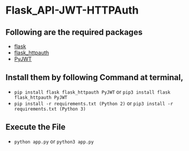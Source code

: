 # Flask_API-JWT-HTTPAuth

## Following are the required packages
- [flask](https://flask.palletsprojects.com/en/1.1.x/)
- [flask_httpauth](https://flask-httpauth.readthedocs.io/en/latest/)
- [PyJWT](https://pyjwt.readthedocs.io/en/latest/)

## Install them by following Command at terminal,

- ```pip install flask flask_httpauth PyJWT``` or ```pip3 install flask flask_httpauth PyJWT```
- ```pip install -r requirements.txt (Python 2)``` or ```pip3 install -r requirements.txt (Python 3)```

## Execute the File

- ```python app.py``` or ```python3 app.py```

